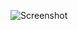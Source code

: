 ![Screenshot](https://raw.githubusercontent.com/Cryakl/Ultimate-RAT-Collection/refs/heads/main/MagicLink/MagicLink_netPcSpy1.5/Screenshot.png)
